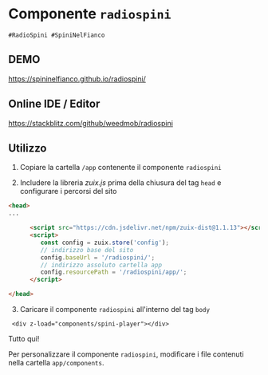 # Componente `radiospini`

`#RadioSpini #SpiniNelFianco`

## DEMO

https://spininelfianco.github.io/radiospini/

## Online IDE / Editor

https://stackblitz.com/github/weedmob/radiospini

## Utilizzo

1. Copiare la cartella `/app` contenente il componente `radiospini`

2. Includere la libreria _zuix.js_ prima della chiusura del tag `head` e configurare i percorsi del sito

```html
<head>
...

      <script src="https://cdn.jsdelivr.net/npm/zuix-dist@1.1.13"></script>
      <script>
         const config = zuix.store('config');
         // indirizzo base del sito
         config.baseUrl = '/radiospini/';
         // indirizzo assoluto cartella app
         config.resourcePath = '/radiospini/app/';
      </script>

</head>
```

3. Caricare il componente `radiospini` all'interno del tag `body`

```
 <div z-load="components/spini-player"></div>
```

Tutto qui!

Per personalizzare il componente `radiospini`, modificare i file contenuti nella cartella `app/components`.
